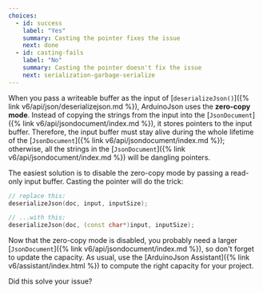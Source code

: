 ```yaml
---
choices:
  - id: success
    label: "Yes"
    summary: Casting the pointer fixes the issue
    next: done
  - id: casting-fails
    label: "No"
    summary: Casting the pointer doesn't fix the issue
    next: serialization-garbage-serialize
---
```


When you pass a writeable buffer as the input of [`deserializeJson()`]({% link v6/api/json/deserializejson.md %}), ArduinoJson uses the **zero-copy mode**. Instead of copying the strings from the input into the [`JsonDocument`]({% link v6/api/jsondocument/index.md %}), it stores pointers to the input buffer.
Therefore, the input buffer must stay alive during the whole lifetime of the [`JsonDocument`]({% link v6/api/jsondocument/index.md %}); otherwise, all the strings in the [`JsonDocument`]({% link v6/api/jsondocument/index.md %}) will be dangling pointers.

The easiest solution is to disable the zero-copy mode by passing a read-only input buffer. Casting the pointer will do the trick:

```c++
// replace this:
deserializeJson(doc, input, inputSize);

// ...with this:
deserializeJson(doc, (const char*)input, inputSize);
```

Now that the zero-copy mode is disabled, you probably need a larger [`JsonDocument`]({% link v6/api/jsondocument/index.md %}), so don't forget to update the capacity. As usual, use the [ArduinoJson Assistant]({% link v6/assistant/index.html %}) to compute the right capacity for your project.

Did this solve your issue?